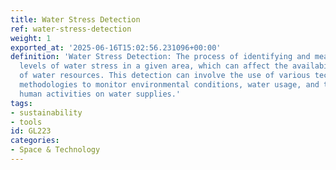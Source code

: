 ```yaml
---
title: Water Stress Detection
ref: water-stress-detection
weight: 1
exported_at: '2025-06-16T15:02:56.231096+00:00'
definition: 'Water Stress Detection: The process of identifying and measuring the
  levels of water stress in a given area, which can affect the availability and quality
  of water resources. This detection can involve the use of various technologies and
  methodologies to monitor environmental conditions, water usage, and the impact of
  human activities on water supplies.'
tags:
- sustainability
- tools
id: GL223
categories:
- Space & Technology
---
```


